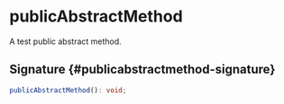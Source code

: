 # publicAbstractMethod

A test public abstract method.

## Signature {#publicabstractmethod-signature}

```typescript
publicAbstractMethod(): void;
```
